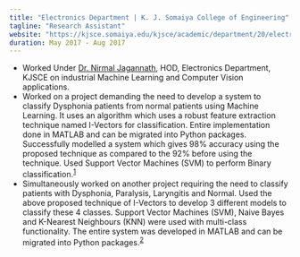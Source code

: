 ```yaml
---
title: "Electronics Department | K. J. Somaiya College of Engineering"
tagline: "Research Assistant"
website: "https://kjsce.somaiya.edu/kjsce/academic/department/20/electronics_engineering#about"
duration: May 2017 - Aug 2017
---
```


- Worked Under [Dr. Nirmal Jagannath](https://scholar.google.com/citations?user=Rl16d3UAAAAJ&hl=en), HOD, Electronics Department, KJSCE on industrial Machine Learning and 
Computer Vision applications.
- Worked on a project demanding the need to develop a system to classify Dysphonia patients from normal patients using
Machine Learning. It uses an algorithm which uses a robust feature extraction technique named I-Vectors for classification. 
Entire implementation done in MATLAB and can be migrated into Python packages. Successfully modelled a system which gives 98%
accuracy using the proposed technique as compared to the 92% before using the technique. Used Support Vector Machines (SVM) 
to perform Binary classification.<sup><a href="https://scholar.google.com/citations?user=is6g3oAAAAAJ&hl=en#d=gs_md_cita-d&u=%2Fcitations%3Fview_op%3Dview_citation%26hl%3Den%26user%3Dis6g3oAAAAAJ%26citation_for_view%3Dis6g3oAAAAAJ%3Au-x6o8ySG0sC%26tzom%3D240" target="_blank">1</a></sup>
- Simultaneously worked on another project requiring the need to classify patients with Dysphonia, Paralysis, Laryngitis and Normal.
Used the above proposed technique of I-Vectors to develop 3 different models to classify these 4 classes. Support Vector Machines (SVM),
Naive Bayes and K-Nearest Neighbours (KNN) were used with multi-class functionality. The entire system was developed in MATLAB and can be 
migrated into Python packages.<sup><a href="https://scholar.google.com/citations?user=is6g3oAAAAAJ&hl=en#d=gs_md_cita-d&u=%2Fcitations%3Fview_op%3Dview_citation%26hl%3Den%26user%3Dis6g3oAAAAAJ%26citation_for_view%3Dis6g3oAAAAAJ%3Au5HHmVD_uO8C%26tzom%3D240" target="_blank">2</a></sup>